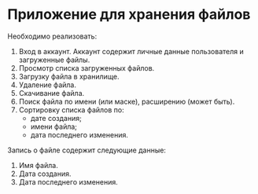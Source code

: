<h1>Приложение для хранения файлов</h1>
<p>Необходимо реализовать:</p>
<ol>
	<li>Вход в аккаунт. Аккаунт содержит личные данные пользователя и загруженные файлы.</li>
	<li>Просмотр списка загруженных файлов.</li>
	<li>Загрузку файла в хранилище.</li>
	<li>Удаление файла.</li>
	<li>Скачивание файла.</li>
	<li>Поиск файла по имени (или маске), расширению (может быть).</li>
	<li>Сортировку списка файлов по:
	<ul>
		<li>дате создания;</li>
		<li>имени файла;</li>
		<li>дата последнего изменения.</li>
	</ul>
	</li>
</ol>
	
<p>Запись о файле содержит следующие данные:</p>
<ol>
	<li>Имя файла.</li>
	<li>Дата создания.</li>
	<li>Дата последнего изменения.</li>
</ol>

